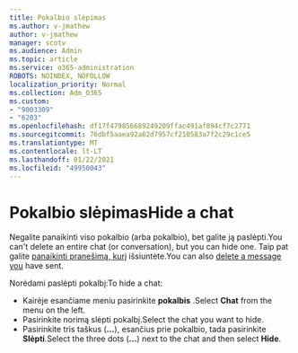 ```yaml
---
title: Pokalbio slėpimas
ms.author: v-jmathew
author: v-jmathew
manager: scotv
ms.audience: Admin
ms.topic: article
ms.service: o365-administration
ROBOTS: NOINDEX, NOFOLLOW
localization_priority: Normal
ms.collection: Adm_O365
ms.custom:
- "9003309"
- "6203"
ms.openlocfilehash: df17f479856689249209ffac491af894cf7c2771
ms.sourcegitcommit: 76dbf5aaea92a62d7957cf210583a7f2c29c1ce5
ms.translationtype: MT
ms.contentlocale: lt-LT
ms.lasthandoff: 01/22/2021
ms.locfileid: "49950043"
---
```

# <a name="hide-a-chat"></a><span data-ttu-id="68b39-102">Pokalbio slėpimas</span><span class="sxs-lookup"><span data-stu-id="68b39-102">Hide a chat</span></span>

<span data-ttu-id="68b39-103">Negalite panaikinti viso pokalbio (arba pokalbio), bet galite ją paslėpti.</span><span class="sxs-lookup"><span data-stu-id="68b39-103">You can't delete an entire chat (or conversation), but you can hide one.</span></span> <span data-ttu-id="68b39-104">Taip pat galite [panaikinti pranešimą, kurį](https://support.office.com/client/delete-a-message-you-have-sent-67bd76a5-04e7-46ea-9ef0-5800865cb8f3) išsiuntėte.</span><span class="sxs-lookup"><span data-stu-id="68b39-104">You can also [delete a message you](https://support.office.com/client/delete-a-message-you-have-sent-67bd76a5-04e7-46ea-9ef0-5800865cb8f3) have sent.</span></span>

<span data-ttu-id="68b39-105">Norėdami paslėpti pokalbį:</span><span class="sxs-lookup"><span data-stu-id="68b39-105">To hide a chat:</span></span>

- <span data-ttu-id="68b39-106">Kairėje esančiame meniu pasirinkite **pokalbis** .</span><span class="sxs-lookup"><span data-stu-id="68b39-106">Select **Chat** from the menu on the left.</span></span>
- <span data-ttu-id="68b39-107">Pasirinkite norimą slėpti pokalbį.</span><span class="sxs-lookup"><span data-stu-id="68b39-107">Select the chat you want to hide.</span></span>
- <span data-ttu-id="68b39-108">Pasirinkite tris taškus (**...**), esančius prie pokalbio, tada pasirinkite **Slėpti**.</span><span class="sxs-lookup"><span data-stu-id="68b39-108">Select the three dots (**...**) next to the chat and then select **Hide**.</span></span>
